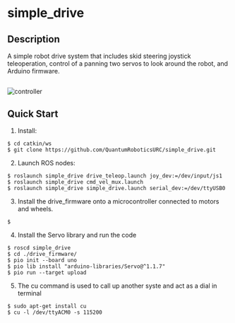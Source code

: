# simple_drive

## Description

A simple robot drive system that includes skid steering joystick teleoperation, control of a panning two servos to look around the robot, and Arduino firmware.

##
![controller](https://raw.githubusercontent.com/QuantumRoboticsURC/simple_drive/main/images/drive_system_PS5_Controller.png)

## Quick Start

1. Install:

```
$ cd catkin/ws
$ git clone https://github.com/QuantumRoboticsURC/simple_drive.git
```

2. Launch ROS nodes:

```
$ roslaunch simple_drive drive_teleop.launch joy_dev:=/dev/input/js1
$ roslaunch simple_drive cmd_vel_mux.launch
$ roslaunch simple_drive simple_drive.launch serial_dev:=/dev/ttyUSB0
```

3. Install the drive_firmware onto a microcontroller connected to motors and wheels.

```
$ 

```

4. Install the Servo library and run the code

```
$ roscd simple_drive
$ cd ./drive_firmware/
$ pio init --board uno
$ pio lib install "arduino-libraries/Servo@^1.1.7"
$ pio run --target upload
```

5. The cu command is used to call up another syste  and act as a dial in terminal

```
$ sudo apt-get install cu
$ cu -l /dev/ttyACM0 -s 115200

```

